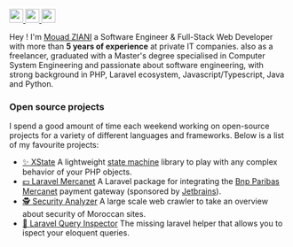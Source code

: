 <p>
  <a target="_blank" href="https://www.linkedin.com/in/mouad-ziani/">
    <img src="https://img.shields.io/badge/linkedin-%230077B5.svg?&style=for-the-badge&logo=linkedin&logoColor=white" height=25>
  </a>
  <a target="_blank" href="mailto:mouad.ziani1997@gmail.com">
    <img src="https://img.shields.io/badge/gmail-BB001B.svg?&style=for-the-badge&logo=gmail&logoColor=white" height=25>
  </a>
  <a target="_blank" href="https://twitter.com/_mouad_ziani">
    <img src="https://img.shields.io/badge/twitter-%231DA1F2.svg?&style=for-the-badge&logo=twitter&logoColor=white" height=25>
  </a>
</p>

Hey ! I'm [Mouad ZIANI](https://mouadziani.com) a Software Engineer & Full-Stack Web Developer with more than **5 years of experience** at private IT companies. also as a freelancer, graduated with a Master's degree specialised in Computer System Engineering and passionate about software engineering, with strong background in PHP, Laravel ecosystem, Javascript/Typescript, Java and Python.

### Open source projects

I spend a good amount of time each weekend working on open-source projects for a variety of different languages and frameworks. Below is a list of my favourite projects:

- [✨ XState](https://github.com/mouadziani/xstate) A lightweight [state machine](https://statecharts.dev/what-is-a-state-machine.html) library to play with any complex behavior of your PHP objects.
- [💵 Laravel Mercanet](https://github.com/mouadziani/laravel-mercanet) A Laravel package for integrating the [Bnp Paribas Mercanet](https://mabanquepro.bnpparibas/fr/notre-offre-pro/comptes-cartes-et-services/solutions-d-encaissement/encaissement-internet-et-mobile/offre-e-commerce-mercanet) payment gateway (sponsored by [Jetbrains](https://www.jetbrains.com/?from=https://github.com/mouadziani)).
- [🕵️ Security Analyzer](https://github.com/security-analyzer/core) A large scale web crawler to take an overview about security of Moroccan sites.
- [🧐 Laravel Query Inspector](https://github.com/mouadziani/laravel-query-inspector) The missing laravel helper that allows you to ispect your eloquent queries.
